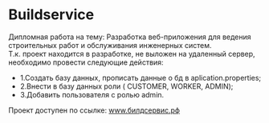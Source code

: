# Buildservice
Дипломная работа на тему: Разработка веб-приложения для ведения строительных работ и обслуживания инженерных систем.  
Т.к. проект находится в разработке, не выложен на удаленный сервер, необходимо провести следующие действия:  
  - 1.Создать базу данных, прописать данные о бд в aplication.properties;
  - 2.Внести в базу данных роли ( CUSTOMER, WORKER, ADMIN);
  - 3.Добавить пользователя с ролью admin.
   
   Проект доступен по ссылке: www.билдсервис.рф
 
